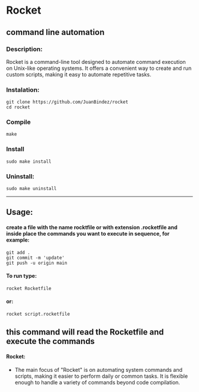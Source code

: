 # Rocket

## command line automation

### Description:

Rocket is a command-line tool designed to automate command execution on Unix-like operating systems. It offers a convenient way to create and run custom scripts, making it easy to automate repetitive tasks.

### Instalation:

    git clone https://github.com/JuanBindez/rocket
    cd rocket

### Compile
    make

### Install
    sudo make install

### Uninstall:

    sudo make uninstall
----------

## Usage:

#### create a file with the name rocktfile or with extension .rocketfile and inside place the commands you want to execute in sequence, for example:

    git add .
    git commit -m 'update'
    git push -u origin main
    
#### To run type:

    rocket Rocketfile

#### or:

    rocket script.rocketfile
    
this command will read the Rocketfile and execute the commands
----------

#### Rocket:

- The main focus of "Rocket" is on automating system commands and scripts, making it easier to perform daily or common tasks. It is flexible enough to handle a variety of commands beyond code compilation.

